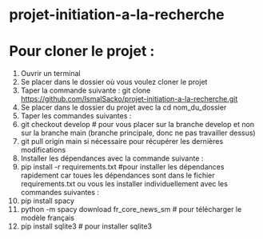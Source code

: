 # projet-initiation-a-la-recherche
# Pour cloner le projet : 
1. Ouvrir un terminal
2. Se placer dans le dossier où vous voulez cloner le projet
3. Taper la commande suivante : 
git clone https://github.com/IsmalSacko/projet-initiation-a-la-recherche.git
4. Se placer dans le dossier du projet avec la cd nom_du_dossier
5. Taper les commandes suivantes :
6. git checkout develop # pour vous placer sur la branche develop et non sur la branche main (branche principale, donc ne pas travailler dessus)
7. git pull origin main si nécessaire pour récupérer les dernières modifications
8. Installer les dépendances avec la commande suivante :
9. pip install -r requirements.txt #pour installer les dépendances rapidement car toues les dépendances sont dans le fichier requirements.txt
ou vous les installer individuellement avec les commandes suivantes :
10. pip install spacy
11. python -m spacy download fr_core_news_sm # pour télécharger le modèle français
12. pip install sqlite3 # pour installer sqlite3
